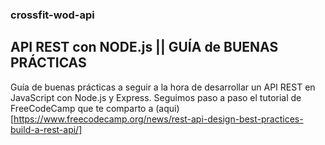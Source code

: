 ### crossfit-wod-api
## API REST con NODE.js || GUÍA de BUENAS PRÁCTICAS

Guía de buenas prácticas a seguir a la hora de desarrollar un API REST en JavaScript con Node.js y Express.
Seguimos paso a paso el tutorial de FreeCodeCamp que te comparto a (aqui)[https://www.freecodecamp.org/news/rest-api-design-best-practices-build-a-rest-api/]
